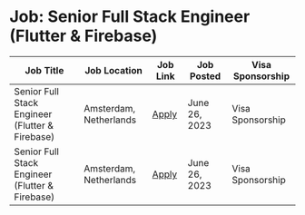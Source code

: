 # Job: Senior Full Stack Engineer (Flutter & Firebase)

| Job Title | Job Location | Job Link | Job Posted | Visa Sponsorship |
| --- | --- | --- | --- | --- |
| Senior Full Stack Engineer (Flutter & Firebase) | Amsterdam, Netherlands | [Apply](https://www.linkedin.com/jobs/search/?currentJobId=3646146107&f_C=78275896&geoId=92000000&originToLandingJobPostings=3641013681%2C3646146107) | June 26, 2023 | Visa Sponsorship |
| Senior Full Stack Engineer (Flutter & Firebase) | Amsterdam, Netherlands | [Apply](https://www.linkedin.com/jobs/search/?currentJobId=3646146107&f_C=78275896&geoId=92000000&originToLandingJobPostings=3641013681%2C3646146107) | June 26, 2023 | Visa Sponsorship |
